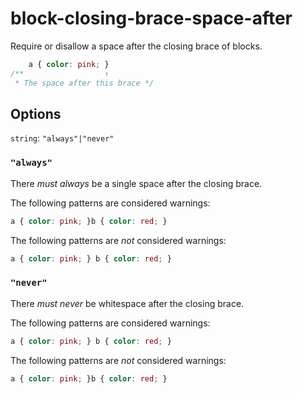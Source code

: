 # block-closing-brace-space-after

Require or disallow a space after the closing brace of blocks.

```css
    a { color: pink; }
/**                  ↑
 * The space after this brace */
```

## Options

`string`: `"always"|"never"`

### `"always"`

There *must always* be a single space after the closing brace.

The following patterns are considered warnings:

```css
a { color: pink; }b { color: red; }
```

The following patterns are *not* considered warnings:

```css
a { color: pink; } b { color: red; }
```

### `"never"`

There *must never* be whitespace after the closing brace.

The following patterns are considered warnings:

```css
a { color: pink; } b { color: red; }
```

The following patterns are *not* considered warnings:

```css
a { color: pink; }b { color: red; }
```
